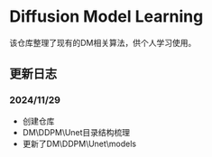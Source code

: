 # Diffusion Model Learning

该仓库整理了现有的DM相关算法，供个人学习使用。

## 更新日志
### 2024/11/29
- 创建仓库
- DM\DDPM\Unet目录结构梳理
- 更新了DM\DDPM\Unet\models
